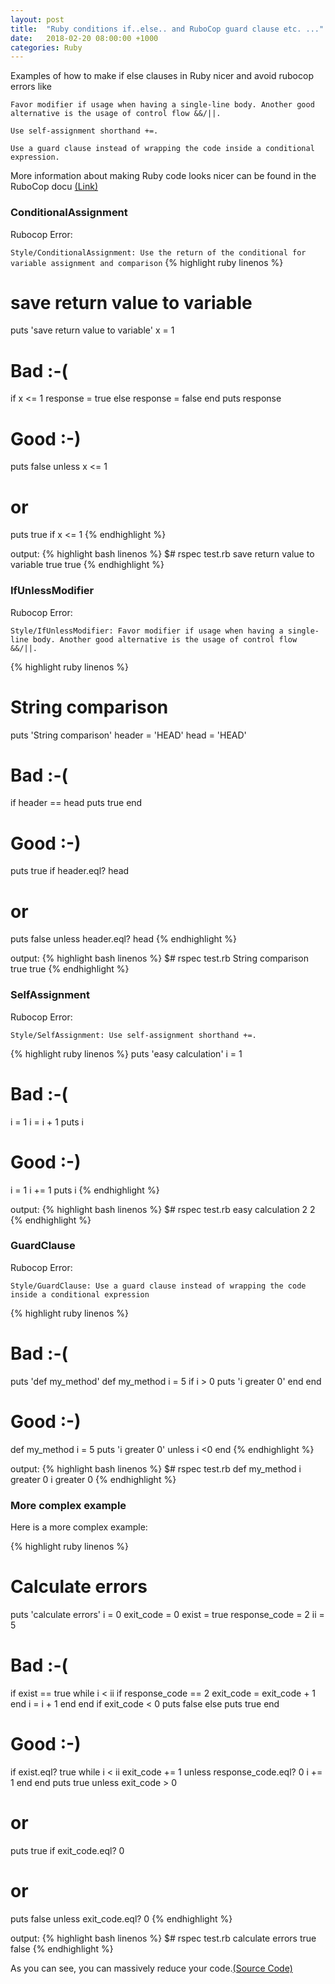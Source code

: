 ```yaml
---
layout: post
title:  "Ruby conditions if..else.. and RuboCop guard clause etc. ..."
date:   2018-02-20 08:00:00 +1000
categories: Ruby
---
```


Examples of how to make if else clauses in Ruby nicer and avoid rubocop errors like

```Favor modifier if usage when having a single-line body. Another good alternative is the usage of control flow &&/||.```

```Use self-assignment shorthand +=.```

```Use a guard clause instead of wrapping the code inside a conditional expression.```

<!--excerpts-->

More information about making Ruby code looks nicer can be found in the RuboCop docu [(Link)](http://www.rubydoc.info/gems/rubocop/RuboCop/Cop/Style)

### ConditionalAssignment
Rubocop Error:

```Style/ConditionalAssignment: Use the return of the conditional for variable assignment and comparison```
{% highlight ruby linenos %}
# save return value to variable
puts 'save return value to variable'
x = 1

# Bad :-(
if x <= 1
  response = true
else
  response = false
end
puts response

# Good :-)
puts false unless x <= 1
# or
puts true if x <= 1
{% endhighlight %}

output:
{% highlight bash linenos %}
$# rspec test.rb
save return value to variable
true
true
{% endhighlight %}

### IfUnlessModifier
Rubocop Error:

```Style/IfUnlessModifier: Favor modifier if usage when having a single-line body. Another good alternative is the usage of control flow &&/||.```

{% highlight ruby linenos %}
# String comparison
puts 'String comparison'
header = 'HEAD'
head = 'HEAD'

# Bad :-(
if header == head
  puts true
end

# Good :-)
puts true if header.eql? head
# or
puts false unless header.eql? head
{% endhighlight %}

output:
{% highlight bash linenos %}
$# rspec test.rb
String comparison
true
true
{% endhighlight %}


### SelfAssignment

Rubocop Error:

```Style/SelfAssignment: Use self-assignment shorthand +=.```

{% highlight ruby linenos %}
puts 'easy calculation'
i = 1

# Bad :-(
i = 1
i = i + 1
puts i

# Good :-)
i = 1
i += 1
puts i
{% endhighlight %}

output:
{% highlight bash linenos %}
$# rspec test.rb
easy calculation
2
2
{% endhighlight %}

### GuardClause

Rubocop Error:

```Style/GuardClause: Use a guard clause instead of wrapping the code inside a conditional expression```

{% highlight ruby linenos %}
# Bad :-(
puts 'def my_method'
def my_method
  i = 5
  if i > 0
    puts 'i greater 0'
  end
end

# Good :-)
def my_method
  i = 5
  puts 'i greater 0' unless i <0
end
{% endhighlight %}

output:
{% highlight bash linenos %}
$# rspec test.rb
def my_method
i greater 0
i greater 0
{% endhighlight %}

### More complex example

Here is a more complex example:

{% highlight ruby linenos %}
# Calculate errors
puts 'calculate errors'
i = 0
exit_code = 0
exist = true
response_code = 2
ii = 5

# Bad :-(
if exist == true
  while i < ii
    if response_code == 2
      exit_code = exit_code + 1
    end
    i = i + 1
  end
end
if exit_code < 0
  puts false
else
  puts true
end

# Good :-)
if exist.eql? true
  while i < ii
    exit_code += 1 unless response_code.eql? 0
    i += 1
  end
end
puts true unless exit_code > 0
# or
puts true if exit_code.eql? 0
# or
puts false unless exit_code.eql? 0
{% endhighlight %}

output:
{% highlight bash linenos %}
$# rspec test.rb
calculate errors
true
false
{% endhighlight %}

As you can see, you can massively reduce your code.[(Source Code)](https://github.com/PillPall/examples/blob/master/ruby_rubocop/test.rb)
